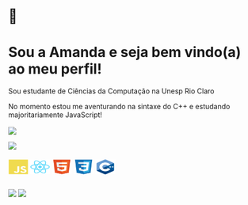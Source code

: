 <h1>👋</h1>
<h1> Sou a Amanda e seja bem vindo(a) ao meu perfil!</h1>
<p>Sou estudante de Ciências da Computação na Unesp Rio Claro</p>
<p>No momento estou me aventurando na sintaxe do C++ e estudando majoritariamente JavaScript!</p>


<div>
  <img align="center" height="180em" src="https://github-readme-stats.vercel.app/api?username=mandyymoraes&show_icons=true&theme=swift&bg_color=00000000)(https://github.com/anuraghazra/github-readme-stats)"/>
  <p></p>
  <img src="https://github-readme-activity-graph.vercel.app/graph?username=mandyymoraes&bg_color=fffff0&color=708090&line=24292e&point=24292e&area=true&hide_border=true&radius=10)](https://github.com/ashutosh00710/github-readme-activity-graph)"/>

</div>

<div style="display: inline_block"><br>
  <img align="center" alt="js" height="30" width="40" src="https://raw.githubusercontent.com/devicons/devicon/master/icons/javascript/javascript-plain.svg">
  <img align="center" alt="react" height="30" width="40" src="https://raw.githubusercontent.com/devicons/devicon/master/icons/react/react-original.svg">
  <img align="center" alt="html" height="30" width="40" src="https://raw.githubusercontent.com/devicons/devicon/master/icons/html5/html5-original.svg">
  <img align="center" alt="css" height="30" width="40" src="https://raw.githubusercontent.com/devicons/devicon/master/icons/css3/css3-original.svg">
  <img align="center" alt="c++" height="30" width="40" src="https://raw.githubusercontent.com/devicons/devicon/master/icons/cplusplus/cplusplus-original.svg">
</div>
  
  ##
 
<div> 
  <a href = "mailto:amandamoraesmaria@gmail.com"><img src="https://img.shields.io/badge/-Gmail-%23333?style=for-the-badge&logo=gmail&logoColor=red" target="_blank"></a>
  <a href="https://www.linkedin.com/in/amandamariamoraes/" target="_blank"><img src="https://img.shields.io/badge/-LinkedIn-%230077B5?style=for-the-badge&logo=linkedin&logoColor=white" target="_blank"></a> 
  
</div>

